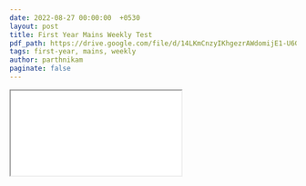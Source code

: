 ```yaml
---
date: 2022-08-27 00:00:00  +0530
layout: post
title: First Year Mains Weekly Test
pdf_path: https://drive.google.com/file/d/14LKmCnzyIKhgezrAWdomijE1-U6GEpBE/preview?usp=drive_link
tags: first-year, mains, weekly
author: parthnikam
paginate: false
---
```


<iframe class="embed-pdf" src="{{ page.pdf_path }}#toolbar=0" seamless="seamless" scrolling="no" style="overflow:hidden"></iframe>
